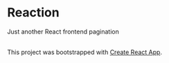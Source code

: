 # Reaction
Just another React frontend pagination<br><br>

This project was bootstrapped with [Create React App](https://github.com/facebook/create-react-app).
